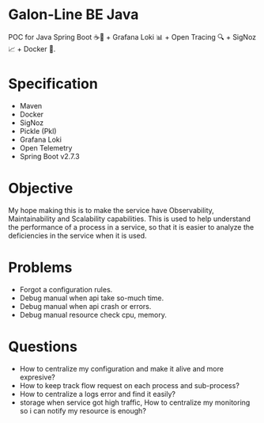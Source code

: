# Galon-Line BE Java
POC for Java Spring Boot ☕🌱 + Grafana Loki 📊 + Open Tracing 🔍 + SigNoz 📈 + Docker 🐳.

# Specification
- Maven
- Docker
- SigNoz
- Pickle (Pkl)
- Grafana Loki
- Open Telemetry
- Spring Boot v2.7.3

# Objective
My hope making this is to make the service have Observability, Maintainability and Scalability capabilities.
This is used to help understand the performance of a process in a service, so that it is easier to analyze the deficiencies in the service when it is used.

# Problems
- Forgot a configuration rules.
- Debug manual when api take so-much time.
- Debug manual when api crash or errors.
- Debug manual resource check cpu, memory.
  
# Questions
- How to centralize my configuration and make it alive and more expresive?
- How to keep track flow request on each process and sub-process?
- How to centralize a logs error and find it easily?
- storage when service got high traffic, How to centralize my monitoring so i can notify my resource is enough?
